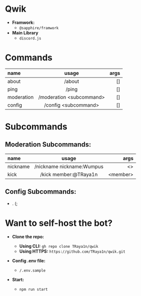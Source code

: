 # Qwik

- **Framwork:**
  - `@sapphire/framwork`
- **Main Library**
  - `discord.js`

# Commands

| name       |           usage           |     args |
| :--------- | :-----------------------: | -------: |
| about      |     /about                |       [] |
| ping       |           /ping           |       [] |
| moderation | /moderation \<subcommand> |       [] |
| config     |   /config \<subcommand>   |       [] |

# Subcommands

## Moderation Subcommands:

| name     |           usage           |      args |
| :------- | :-----------------------: | --------: |
| nickname | /nickname nickname:Wumpus |       \<> |
| kick     |   /kick member:@TRaya1n   | \<member> |

## Config Subcommands:

- . (;

# Want to self-host the bot?

- **Clone the repo:**

  - **Using CLI:** `gh repo clone TRaya1n/qwik`
  - **Using HTTPS:** `https://github.com/TRaya1n/qwik.git`

- **Config .env file:**

  - `/.env.sample`

- **Start:**
  - `npm run start`
